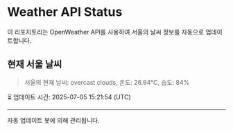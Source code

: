 
# Weather API Status

이 리포지토리는 OpenWeather API를 사용하여 서울의 날씨 정보를 자동으로 업데이트합니다.

## 현재 서울 날씨
> 서울의 현재 날씨: overcast clouds, 온도: 26.94°C, 습도: 84%

⏳ 업데이트 시간: 2025-07-05 15:21:54 (UTC)

---
자동 업데이트 봇에 의해 관리됩니다.
